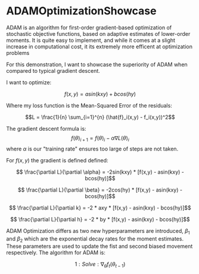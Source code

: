# ADAMOptimizationShowcase
ADAM is an algorithm for first-order gradient-based optimization of stochastic objective functions, based on adaptive estimates of lower-order moments. It is quite easy to implement, and while it comes at a slight increase in computational cost, it its extremely more efficent at optimization problems

For this demonstration, I want to showcase the superiority of ADAM when compared to typical gradient descent.

I want to optimize:

$$f(x,y) = asin(kxy) + bcos(hy)$$

Where my loss function is the Mean-Squared Error of the residuals:

$$L = \frac{1}{n} \sum_{i=1}^{n} (\hat{f}_i(x,y) - f_i(x,y))^2$$

The gradient descent formula is:
$$f(\theta)_{i+1} = f(\theta) _{i} - \alpha \nabla L(\theta) _{i}$$
where $\alpha$ is our "training rate" ensures too large of steps are not taken.

For $f(x,y)$ the gradient is defined defined:

$$ \frac{\partial L}{\partial \alpha} = -2sin(kxy) * [f(x,y) - asin(kxy) - bcos(hy)]$$

$$ \frac{\partial L}{\partial \beta} = -2cos(hy) * [f(x,y) - asin(kxy) - bcos(hy)]$$

$$ \frac{\partial L}{\partial k} = -2 * axy * [f(x,y) - asin(kxy) - bcos(hy)]$$

$$ \frac{\partial L}{\partial h} = -2 * by * [f(x,y) - asin(kxy) - bcos(hy)]$$

ADAM Optimization differs as two new hyperparameters are introduced, $\beta _1$ and $\beta _2$ which are the exponential decay rates for the moment estimates. These parameters are used to update the fist and second biased movement respectively. The algorithm for ADAM is:

$$1: Solve: \nabla _\theta f_t (\theta _{t-1})$$
